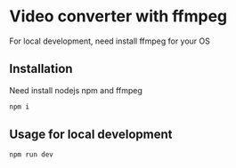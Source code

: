 # Video converter with ffmpeg

For local development, need install ffmpeg for your OS

## Installation

Need install nodejs npm and ffmpeg

```bash
npm i
```

## Usage for local development

```
npm run dev
```
